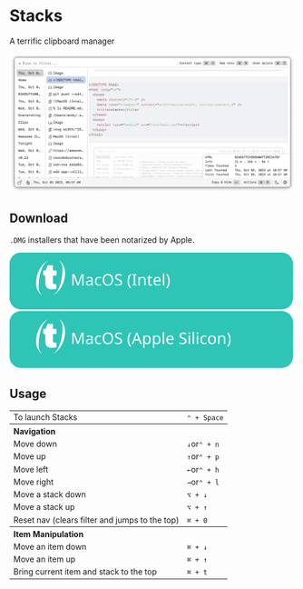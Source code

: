 # Stacks

A terrific clipboard manager

![screenshot](./docs/screenshots/screenshot.png)

## Download

`.DMG` installers that have been notarized by Apple.

[![MacOS (Intel)](docs/assets/MacOS-Intel.svg)](https://github.com/cablehead/stacks/releases/download/v0.13.1/Stacks_0.13.1_x86_64.dmg)
[![MacOS (Apple Silicon)](docs/assets/MacOS-Apple.Silicon.svg)](https://github.com/cablehead/stacks/releases/download/v0.13.1/Stacks_0.13.1_aarch64.dmg)

## Usage

<table border="0">
  <tr><td>To launch Stacks</td><td><code>&#8963; + Space</code></td></tr>
  <tr><th colspan="2" align="left">Navigation</th></tr>
  <tr><td>Move down</td><td><code>&#8595;</code>or<code>&#8963; + n</code></td></tr>
  <tr><td>Move up</td><td><code>&#8593;</code>or<code>&#8963; + p</code></td></tr>
  <tr><td>Move left</td><td><code>&#8592;</code>or<code>&#8963; + h</code></td></tr>
  <tr><td>Move right</td><td><code>&#8594;</code>or<code>&#8963; + l</code></td></tr>
  <tr><td>Move a stack down</td><td><code>&#x2325; + &#8595;</code></td></tr>
  <tr><td>Move a stack up</td><td><code>&#x2325; + &#8593;</code></td></tr>
  <tr><td>Reset nav (clears filter and jumps to the top)</td><td><code>&#8984; + 0</code></td></tr>
  <tr><th colspan="2" align="left">Item Manipulation</th></tr
  <tr><td>Move an item down</td><td><code>&#8984; + &#8595;</code></code></td></tr
  <tr><td>Move an item up</td><td><code>&#8984; + &#8593;</code></td></tr
  <tr><td>Bring current item and stack to the top</td><td><code>&#8984; + t</code></td></tr>
</table>
